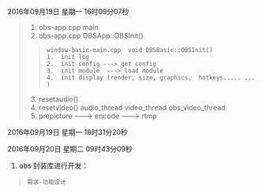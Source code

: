 2016年09月19日 星期一 16时09分07秒

>  1. obs-app.cpp  main 
>  2. obs-app.cpp  OBSApp::OBSInit()
> >     window-basic-main.cpp  void OBSBasic::OBSInit()
> >     1.  init log 
> >     2.  init config ---> get config
> >     3.  init module  ---> load module
> >     4.  init display (render, size, graphics,  hotkeys..... ... )
> >     
> >     
> 3.  resetaudio()
> 4.  resetvideo()
>      audio_thread
>      video_thread
>      obs_video_thread
> 5.  prepicture ---> encode ---> rtmp

 2016年09月19日 星期一 18时31分20秒
>  
>  

2016年09月20日 星期二 09时43分09秒
1.  obs 封装库进行开发：
>     需求-功能设计
